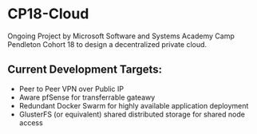 # CP18-Cloud
Ongoing Project by Microsoft Software and Systems Academy Camp Pendleton Cohort 18 to design a decentralized private cloud.

## Current Development Targets:
- Peer to Peer VPN over Public IP
- Aware pfSense for transferrable gateawy
- Redundant Docker Swarm for highly available application deployment
- GlusterFS (or equivalent) shared distributed storage for shared node access
